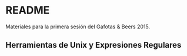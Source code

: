 # README

Materiales para la primera sesión del Gafotas & Beers 2015.

## Herramientas de Unix y Expresiones Regulares
